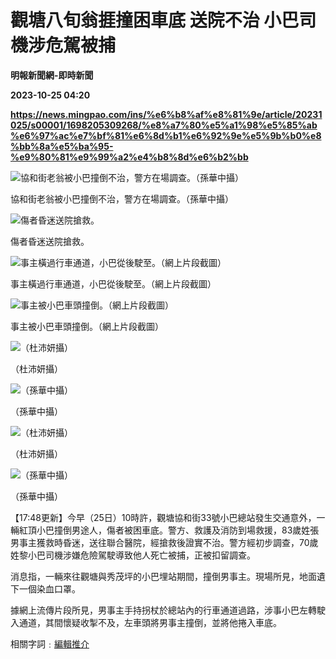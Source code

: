 # 觀塘八旬翁捱撞困車底 送院不治 小巴司機涉危駕被捕
**明報新聞網-即時新聞**

**2023-10-25 04:20**

**https://news.mingpao.com/ins/%e6%b8%af%e8%81%9e/article/20231025/s00001/1698205309268/%e8%a7%80%e5%a1%98%e5%85%ab%e6%97%ac%e7%bf%81%e6%8d%b1%e6%92%9e%e5%9b%b0%e8%bb%8a%e5%ba%95-%e9%80%81%e9%99%a2%e4%b8%8d%e6%b2%bb**

![協和街老翁被小巴撞倒不治，警方在場調查。（孫華中攝）](https://fs.mingpao.com/ins/20231025/s00001/f11737c504ed0d222545ca8bb9b93ad2.jpg)

協和街老翁被小巴撞倒不治，警方在場調查。（孫華中攝）

![傷者昏迷送院搶救。](https://fs.mingpao.com/ins/20231025/s00001/f1377c7709d9922d28a61650c1008714.jpg)

傷者昏迷送院搶救。

![事主橫過行車通道，小巴從後駛至。（網上片段截圖）](https://fs.mingpao.com/ins/20231025/s00001/fe4ba606b588bf28b2d2589a9d389d1b.jpg)

事主橫過行車通道，小巴從後駛至。（網上片段截圖）

![事主被小巴車頭撞倒。（網上片段截圖）](https://fs.mingpao.com/ins/20231025/s00001/fe532efaa8bbbd8e5b8daba2790145fd.jpg)

事主被小巴車頭撞倒。（網上片段截圖）

![（杜沛妍攝）](https://fs.mingpao.com/ins/20231025/s00001/f11f7f29ce82c226b38b6a307923dee1.jpg)

（杜沛妍攝）

![（孫華中攝）](https://fs.mingpao.com/ins/20231025/s00001/f1239a380b2e5a5311c7a1e2efb58ff1.jpg)

（孫華中攝）

![（杜沛妍攝）](https://fs.mingpao.com/ins/20231025/s00001/f126248c07ca1fd7ad993d8cdd4445d2.jpg)

（杜沛妍攝）

![（孫華中攝）](https://fs.mingpao.com/ins/20231025/s00001/f12a2fbb0978fd675d80fee69dfc9869.jpg)

（孫華中攝）

【17:48更新】今早（25日）10時許，觀塘協和街33號小巴總站發生交通意外，一輛紅頂小巴撞倒男途人，傷者被困車底。警方、救護及消防到場救援，83歲姓張男事主獲救時昏迷，送往聯合醫院，經搶救後證實不治。警方經初步調查，70歲姓黎小巴司機涉嫌危險駕駛導致他人死亡被捕，正被扣留調查。

消息指，一輛來往觀塘與秀茂坪的小巴埋站期間，撞倒男事主。現場所見，地面遺下一個染血口罩。

據網上流傳片段所見，男事主手持拐杖於總站內的行車通道過路，涉事小巴左轉駛入通道，其間懷疑收掣不及，左車頭將男事主撞倒，並將他捲入車底。

相關字詞﹕[編輯推介](https://news.mingpao.com/ins/%e6%b8%af%e8%81%9e/article/20231025/s00001/php/search2.php?pnssection=all&inssection=all&searchtype=A&keywords=%E7%B7%A8%E8%BC%AF%E6%8E%A8%E4%BB%8B)
